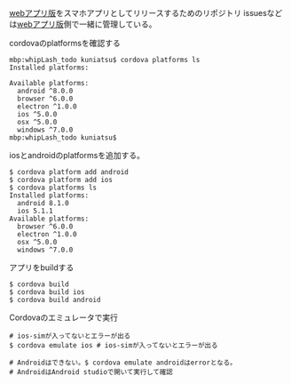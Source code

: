 [webアプリ版](https://github.com/kuniatsu/whipLash)をスマホアプリとしてリリースするためのリポジトリ
issuesなどは[webアプリ版](https://github.com/kuniatsu/whipLash)側で一緒に管理している。


cordovaのplatformsを確認する
```
mbp:whipLash_todo kuniatsu$ cordova platforms ls
Installed platforms:
  
Available platforms: 
  android ^8.0.0
  browser ^6.0.0
  electron ^1.0.0
  ios ^5.0.0
  osx ^5.0.0
  windows ^7.0.0
mbp:whipLash_todo kuniatsu$ 
```

iosとandroidのplatformsを追加する。
```
$ cordova platform add android
$ cordova platform add ios
$ cordova platforms ls
Installed platforms:
  android 8.1.0
  ios 5.1.1
Available platforms: 
  browser ^6.0.0
  electron ^1.0.0
  osx ^5.0.0
  windows ^7.0.0
```


アプリをbuildする

```
$ cordova build
$ cordova build ios
$ cordova build android
```

Cordovaのエミュレータで実行
```
# ios-simが入ってないとエラーが出る
$ cordova emulate ios # ios-simが入ってないとエラーが出る

# Androidはできない。$ cordova emulate androidはerrorとなる。
# AndroidはAndroid studioで開いて実行して確認
```

